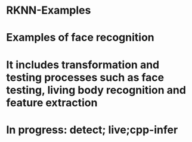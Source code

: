 # RKNN-Examples
# Examples of face recognition
# It includes transformation and testing processes such as face testing, living body recognition and feature extraction
# In progress: detect; live;cpp-infer 

